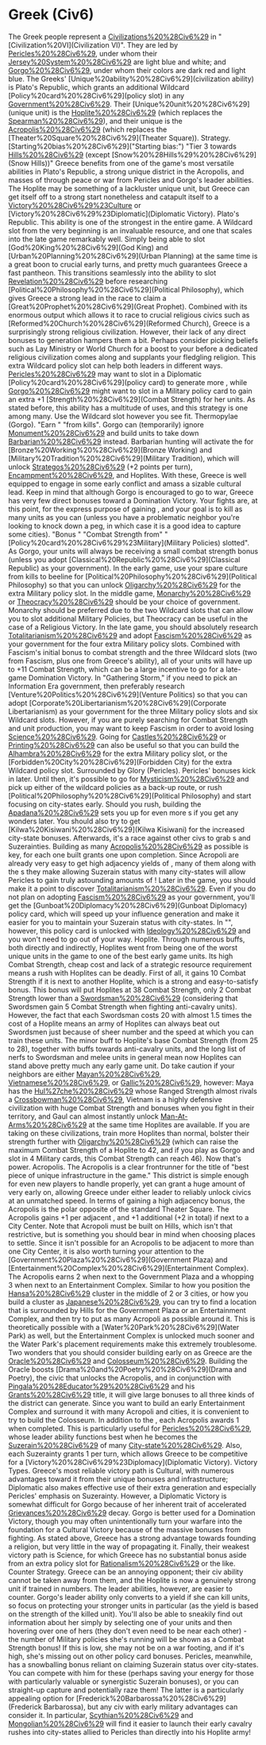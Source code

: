 # Greek (Civ6)

The Greek people represent a [Civilizations%20%28Civ6%29](civilization) in "[Civilization%20VI](Civilization VI)". They are led by [Pericles%20%28Civ6%29](Pericles), under whom their [Jersey%20System%20%28Civ6%29](colors) are light blue and white; and [Gorgo%20%28Civ6%29](Gorgo), under whom their colors are dark red and light blue.
The Greeks' [Unique%20ability%20%28Civ6%29](civilization ability) is Plato's Republic, which grants an additional Wildcard [Policy%20card%20%28Civ6%29](policy slot) in any [Government%20%28Civ6%29](government). Their [Unique%20unit%20%28Civ6%29](unique unit) is the [Hoplite%20%28Civ6%29](Hoplite) (which replaces the [Spearman%20%28Civ6%29](Spearman)), and their unique is the [Acropolis%20%28Civ6%29](Acropolis) (which replaces the [Theater%20Square%20%28Civ6%29](Theater Square)).
Strategy.
[Starting%20bias%20%28Civ6%29]("Starting bias:") "Tier 3 towards [Hills%20%28Civ6%29](Hills) (except [Snow%20%28Hills%29%20%28Civ6%29](Snow Hills))"
Greece benefits from one of the game's most versatile abilities in Plato's Republic, a strong unique district in the Acropolis, and masses of through peace or war from Pericles and Gorgo's leader abilities. The Hoplite may be something of a lackluster unique unit, but Greece can get itself off to a strong start nonetheless and catapult itself to a [Victory%20%28Civ6%29%23Culture](Cultural) or [Victory%20%28Civ6%29%23Diplomatic](Diplomatic Victory).
Plato's Republic.
This ability is one of the strongest in the entire game. A Wildcard slot from the very beginning is an invaluable resource, and one that scales into the late game remarkably well. Simply being able to slot [God%20King%20%28Civ6%29](God King) and [Urban%20Planning%20%28Civ6%29](Urban Planning) at the same time is a great boon to crucial early turns, and pretty much guarantees Greece a fast pantheon. This transitions seamlessly into the ability to slot [Revelation%20%28Civ6%29](Revelation) before researching [Political%20Philosophy%20%28Civ6%29](Political Philosophy), which gives Greece a strong lead in the race to claim a [Great%20Prophet%20%28Civ6%29](Great Prophet). Combined with its enormous output which allows it to race to crucial religious civics such as [Reformed%20Church%20%28Civ6%29](Reformed Church), Greece is a surprisingly strong religious civilization. However, their lack of any direct bonuses to generation hampers them a bit. Perhaps consider picking beliefs such as Lay Ministry or World Church for a boost to your before a dedicated religious civilization comes along and supplants your fledgling religion. 
This extra Wildcard policy slot can help both leaders in different ways. [Pericles%20%28Civ6%29](Pericles) may want to slot in a Diplomatic [Policy%20card%20%28Civ6%29](policy card) to generate more , while [Gorgo%20%28Civ6%29](Gorgo) might want to slot in a Military policy card to gain an extra +1 [Strength%20%28Civ6%29](Combat Strength) for her units.
As stated before, this ability has a multitude of uses, and this strategy is one among many. Use the Wildcard slot however you see fit.
Thermopylae (Gorgo).
"Earn " "from kills".
Gorgo can (temporarily) ignore [Monument%20%28Civ6%29](Monuments) and build units to take down [Barbarian%20%28Civ6%29](barbarians) instead. Barbarian hunting will activate the for [Bronze%20Working%20%28Civ6%29](Bronze Working) and [Military%20Tradition%20%28Civ6%29](Military Tradition), which will unlock [Strategos%20%28Civ6%29](Strategos) (+2 points per turn), [Encampment%20%28Civ6%29](Encampments), and Hoplites. With these, Greece is well equipped to engage in some early conflict and amass a sizable cultural lead. Keep in mind that although Gorgo is encouraged to go to war, Greece has very few direct bonuses toward a Domination Victory. Your fights are, at this point, for the express purpose of gaining , and your goal is to kill as many units as you can (unless you have a problematic neighbor you're looking to knock down a peg, in which case it is a good idea to capture some cities). 
"Bonus " "Combat Strength from" "[Policy%20card%20%28Civ6%29%23Military](Military Policies) slotted".
As Gorgo, your units will always be receiving a small combat strength bonus (unless you adopt [Classical%20Republic%20%28Civ6%29](Classical Republic) as your government). In the early game, use your spare culture from kills to beeline for [Political%20Philosophy%20%28Civ6%29](Political Philosophy) so that you can unlock [Oligarchy%20%28Civ6%29](Oligarchy) for the extra Military policy slot. In the middle game, [Monarchy%20%28Civ6%29](Monarchy) or [Theocracy%20%28Civ6%29](Theocracy) should be your choice of government. Monarchy should be preferred due to the two Wildcard slots that can allow you to slot additional Military Policies, but Theocracy can be useful in the case of a Religious Victory. In the late game, you should absolutely research [Totalitarianism%20%28Civ6%29](Totalitarianism) and adopt [Fascism%20%28Civ6%29](Fascism) as your government for the four extra Military policy slots. Combined with Fascism's initial bonus to combat strength and the three Wildcard slots (two from Fascism, plus one from Greece's ability), all of your units will have up to +11 Combat Strength, which can be a large incentive to go for a late-game Domination Victory. In "Gathering Storm," if you need to pick an Information Era government, then preferably research [Venture%20Politics%20%28Civ6%29](Venture Politics) so that you can adopt [Corporate%20Libertarianism%20%28Civ6%29](Corporate Libertarianism) as your government for the three Military policy slots and six Wildcard slots. However, if you are purely searching for Combat Strength and unit production, you may want to keep Fascism in order to avoid losing [Science%20%28Civ6%29](Science). Going for [Castles%20%28Civ6%29](Castles) or [Printing%20%28Civ6%29](Printing) can also be useful so that you can build the [Alhambra%20%28Civ6%29](Alhambra) for the extra Military policy slot, or the [Forbidden%20City%20%28Civ6%29](Forbidden City) for the extra Wildcard policy slot. 
Surrounded by Glory (Pericles).
Pericles' bonuses kick in later. Until then, it's possible to go for [Mysticism%20%28Civ6%29](Mysticism) and pick up either of the wildcard policies as a back-up route, or rush [Political%20Philosophy%20%28Civ6%29](Political Philosophy) and start focusing on city-states early. Should you rush, building the [Apadana%20%28Civ6%29](Apadana) sets you up for even more s if you get any wonders later. You should also try to get [Kilwa%20Kisiwani%20%28Civ6%29](Kilwa Kisiwani) for the increased city-state bonuses. Afterwards, it's a race against other civs to grab s and Suzerainties. Building as many [Acropolis%20%28Civ6%29](Acropoli) as possible is key, for each one built grants one upon completion. Since Acropoli are already very easy to get high adjacency yields of , many of them along with the s they make allowing Suzerain status with many city-states will allow Pericles to gain truly astounding amounts of !
Later in the game, you should make it a point to discover [Totalitarianism%20%28Civ6%29](Totalitarianism). Even if you do not plan on adopting [Fascism%20%28Civ6%29](Fascism) as your government, you'll get the [Gunboat%20Diplomacy%20%28Civ6%29](Gunboat Diplomacy) policy card, which will speed up your influence generation and make it easier for you to maintain your Suzerain status with city-states. In "", however, this policy card is unlocked with [Ideology%20%28Civ6%29](Ideology) and you won't need to go out of your way.
Hoplite.
Through numerous buffs, both directly and indirectly, Hoplites went from being one of the worst unique units in the game to one of the best early game units. Its high Combat Strength, cheap cost and lack of a strategic resource requirement means a rush with Hoplites can be deadly.
First of all, it gains 10 Combat Strength if it is next to another Hoplite, which is a strong and easy-to-satisfy bonus. This bonus will put Hoplites at 38 Combat Strength, only 2 Combat Strength lower than a [Swordsman%20%28Civ6%29](Swordsman) (considering that Swordsmen gain 5 Combat Strength when fighting anti-cavalry units). However, the fact that each Swordsman costs 20 with almost 1.5 times the cost of a Hoplite means an army of Hoplites can always beat out Swordsmen just because of sheer number and the speed at which you can train these units.
The minor buff to Hoplite's base Combat Strength (from 25 to 28), together with buffs towards anti-cavalry units, and the long list of nerfs to Swordsman and melee units in general mean now Hoplites can stand above pretty much any early game unit. Do take caution if your neighbors are either [Mayan%20%28Civ6%29](Maya), [Vietnamese%20%28Civ6%29](Vietnam), or [Gallic%20%28Civ6%29](Gaul), however: Maya has the [Hul%27che%20%28Civ6%29](Hul'che) whose Ranged Strength almost rivals a [Crossbowman%20%28Civ6%29](Crossbowman), Vietnam is a highly defensive civilization with huge Combat Strength and bonuses when you fight in their territory, and Gaul can almost instantly unlock [Man-At-Arms%20%28Civ6%29](Man-At-Arms) at the same time Hoplites are available. If you are taking on these civilizations, train more Hoplites than normal, bolster their strength further with [Oligarchy%20%28Civ6%29](Oligarchy) (which can raise the maximum Combat Strength of a Hoplite to 42, and if you play as Gorgo and slot in 4 Military cards, this Combat Strength can reach 46). Now that's power.
Acropolis.
The Acropolis is a clear frontrunner for the title of "best piece of unique infrastructure in the game." This district is simple enough for even new players to handle properly, yet can grant a huge amount of very early on, allowing Greece under either leader to reliably unlock civics at an unmatched speed.
In terms of gaining a high adjacency bonus, the Acropolis is the polar opposite of the standard Theater Square. The Acropolis gains +1 per adjacent , and +1 additional (+2 in total) if next to a City Center. Note that Acropoli must be built on Hills, which isn't that restrictive, but is something you should bear in mind when choosing places to settle. Since it isn't possible for an Acropolis to be adjacent to more than one City Center, it is also worth turning your attention to the [Government%20Plaza%20%28Civ6%29](Government Plaza) and [Entertainment%20Complex%20%28Civ6%29](Entertainment Complex). The Acropolis earns 2 when next to the Government Plaza and a whopping 3 when next to an Entertainment Complex. Similar to how you position the [Hansa%20%28Civ6%29](Hansa) cluster in the middle of 2 or 3 cities, or how you build a cluster as [Japanese%20%28Civ6%29](Japan), you can try to find a location that is surrounded by Hills for the Government Plaza or an Entertainment Complex, and then try to put as many Acropoli as possible around it. This is theoretically possible with a [Water%20Park%20%28Civ6%29](Water Park) as well, but the Entertainment Complex is unlocked much sooner and the Water Park's placement requirements make this extremely troublesome.
Two wonders that you should consider building early on as Greece are the [Oracle%20%28Civ6%29](Oracle) and [Colosseum%20%28Civ6%29](Colosseum). Building the Oracle boosts [Drama%20and%20Poetry%20%28Civ6%29](Drama and Poetry), the civic that unlocks the Acropolis, and in conjunction with [Pingala%20%28Educator%29%20%28Civ6%29](Pingala) and his [Grants%20%28Civ6%29](Grants) title, it will give large bonuses to all three kinds of the district can generate. Since you want to build an early Entertainment Complex and surround it with many Acropoli and cities, it is convenient to try to build the Colosseum.
In addition to the , each Acropolis awards 1 when completed. This is particularly useful for [Pericles%20%28Civ6%29](Pericles), whose leader ability functions best when he becomes the [Suzerain%20%28Civ6%29](Suzerain) of many [City-state%20%28Civ6%29](city-states). Also, each Suzerainty grants 1 per turn, which allows Greece to be competitive for a [Victory%20%28Civ6%29%23Diplomacy](Diplomatic Victory).
Victory Types.
Greece's most reliable victory path is Cultural, with numerous advantages toward it from their unique bonuses and infrastructure; Diplomatic also makes effective use of their extra generation and especially Pericles' emphasis on Suzerainty. However, a Diplomatic Victory is somewhat difficult for Gorgo because of her inherent trait of accelerated [Grievances%20%28Civ6%29](Grievance) decay. Gorgo is better used for a Domination Victory, though you may often unintentionally turn your warfare into the foundation for a Cultural Victory because of the massive bonuses from fighting. As stated above, Greece has a strong advantage towards founding a religion, but very little in the way of propagating it. Finally, their weakest victory path is Science, for which Greece has no substantial bonus aside from an extra policy slot for [Rationalism%20%28Civ6%29](Rationalism) or the like.
Counter Strategy.
Greece can be an annoying opponent; their civ ability cannot be taken away from them, and the Hoplite is now a genuinely strong unit if trained in numbers. The leader abilities, however, are easier to counter. 
Gorgo's leader ability only converts to a yield if she can kill units, so focus on protecting your stronger units in particular (as the yield is based on the strength of the killed unit). You'll also be able to sneakily find out information about her simply by selecting one of your units and then hovering over one of hers (they don't even need to be near each other) - the number of Military policies she's running will be shown as a Combat Strength bonus! If this is low, she may not be on a war footing, and if it's high, she's missing out on other policy card bonuses.
Pericles, meanwhile, has a snowballing bonus reliant on claiming Suzerain status over city-states. You can compete with him for these (perhaps saving your energy for those with particularly valuable or synergistic Suzerain bonuses), or you can straight-up capture and potentially raze them! The latter is a particularly appealing option for [Frederick%20Barbarossa%20%28Civ6%29](Frederick Barbarossa), but any civ with early military advantages can consider it. In particular, [Scythian%20%28Civ6%29](Scythia) and [Mongolian%20%28Civ6%29](Mongolia) will find it easier to launch their early cavalry rushes into city-states allied to Pericles than directly into his Hoplite army!